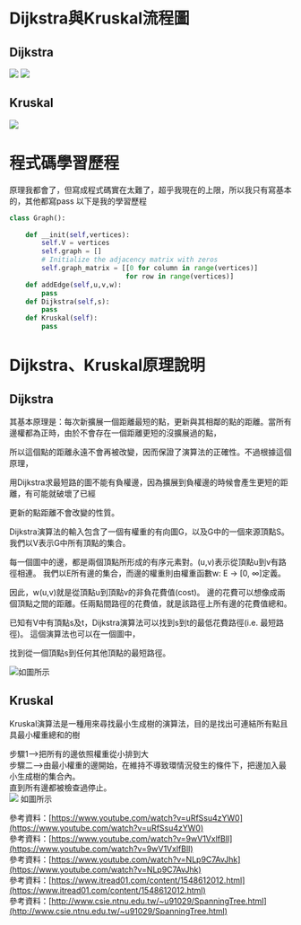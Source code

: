# Dijkstra與Kruskal流程圖
## Dijkstra
![](https://github.com/jimmyseto168/jimmyseto/blob/master/image/HW6/443369.jpg)
![](https://github.com/jimmyseto168/jimmyseto/blob/master/image/HW6/443370_1.jpg)
## Kruskal
![](https://github.com/jimmyseto168/jimmyseto/blob/master/image/HW6/443371.jpg)
# 程式碼學習歷程
原理我都會了，但寫成程式碼實在太難了，超乎我現在的上限，所以我只有寫基本的，其他都寫pass
以下是我的學習歷程

```py =
class Graph():
    
    def __init(self,vertices):
        self.V = vertices
        self.graph = []
        # Initialize the adjacency matrix with zeros
        self.graph_matrix = [[0 for column in range(vertices)]
                             for row in range(vertices)]
    def addEdge(self,u,v,w):
        pass
    def Dijkstra(self,s):
        pass
    def Kruskal(self):
        pass


```
# Dijkstra、Kruskal原理說明

## Dijkstra

其基本原理是：每次新擴展一個距離最短的點，更新與其相鄰的點的距離。當所有邊權都為正時，由於不會存在一個距離更短的沒擴展過的點，

所以這個點的距離永遠不會再被改變，因而保證了演算法的正確性。不過根據這個原理，

用Dijkstra求最短路的圖不能有負權邊，因為擴展到負權邊的時候會產生更短的距離，有可能就破壞了已經

更新的點距離不會改變的性質。

Dijkstra演算法的輸入包含了一個有權重的有向圖G，以及G中的一個來源頂點S。 我們以V表示G中所有頂點的集合。  

每一個圖中的邊，都是兩個頂點所形成的有序元素對。(u,v)表示從頂點u到v有路徑相連。 我們以E所有邊的集合，而邊的權重則由權重函數w: E → [0, ∞]定義。  

因此，w(u,v)就是從頂點u到頂點v的非負花費值(cost)。 邊的花費可以想像成兩個頂點之間的距離。任兩點間路徑的花費值，就是該路徑上所有邊的花費值總和。   

已知有V中有頂點s及t，Dijkstra演算法可以找到s到t的最低花費路徑(i.e. 最短路徑)。 這個演算法也可以在一個圖中，  

找到從一個頂點s到任何其他頂點的最短路徑。  

![](https://github.com/jimmyseto168/jimmyseto/blob/master/image/HW6/螢幕快照%202020-01-03%20下午8.21.39.png)如圖所示

## Kruskal
Kruskal演算法是一種用來尋找最小生成樹的演算法，目的是找出可連結所有點且具最小權重總和的樹  

步驟1–>把所有的邊依照權重從小排到大  
步驟二–>由最小權重的邊開始，在維持不導致環情況發生的條件下，把邊加入最小生成樹的集合內。  
直到所有邊都被檢查過停止。  
![](https://i.imgur.com/dXpIrlS.gif) 如圖所示  

參考資料：[https://www.youtube.com/watch?v=uRfSsu4zYW0](https://www.youtube.com/watch?v=uRfSsu4zYW0)  
參考資料：[https://www.youtube.com/watch?v=9wV1VxlfBlI](https://www.youtube.com/watch?v=9wV1VxlfBlI)  
參考資料：[https://www.youtube.com/watch?v=NLp9C7AvJhk](https://www.youtube.com/watch?v=NLp9C7AvJhk)  
參考資料：[https://www.itread01.com/content/1548612012.html](https://www.itread01.com/content/1548612012.html)  
參考資料：[http://www.csie.ntnu.edu.tw/~u91029/SpanningTree.html](http://www.csie.ntnu.edu.tw/~u91029/SpanningTree.html)  

